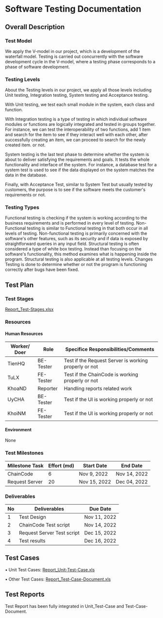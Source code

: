 # Software Testing Documentation

## Overall Description

### Test Model
We apply the V-model in our project, which is a development of the waterfall model. Testing is carried out concurrently with the software development cycle in the V-model, where a testing phase corresponds to a phase of software development.


### Testing Levels
About the Testing levels in our project, we apply all those levels including Unit testing, Integration testing, System testing and Acceptance testing.

With Unit testing, we test each small module in the system, each class and function.

With Integration testing is a type of testing in which individual software modules or functions are logically integrated and tested in groups together. For instance, we can test the interoperability of two functions, add 1 item and search for the item to see if they interact well with each other, after successfully creating an item, we can proceed to search for the newly created item. or not.

System testing is the last test phase to determine whether the system is about to deliver satisfying the requirements and goals. It tests the whole functionality and interface of the system. For instance, a database test for a system test is used to see if the data displayed on the system matches the data in the database.

Finally, with Acceptance Test, similar to System Test but usually tested by customers, the purpose is to see if the software meets the customer's requirements or not.


### Testing Types
Functional testing is checking if the system is working according to the business requirements and is performed in every level of testing.
Non-Functional testing is similar to Functional testing in that both occur in all levels of testing. Non-functional testing is primarily concerned with the software's other features, such as its security and if data is exposed by straightforward queries in any input field.
Structural testing is often considered a type of white box testing. Instead than focusing on the software's functionality, this method examines what is happening inside the program. Structural testing is also applicable at all testing levels.
Changes Testing is done to determine whether or not the program is functioning correctly after bugs have been fixed.


## Test Plan

### Test Stages
[Report_Test-Stages.xlsx](excel/Report_Test-Stages.xlsx)


### Resources

#### Human Resources
| Worker/ Doer | Role    | Specifice Responsibilities/Comments                 |
|--------------|---------|-----------------------------------------------------|
| TienHQ       |BE-Tester|Test if the Request Server is working properly or not|
| TuLX         |FE-Tester|Test if the ChainCode is working properly or not     |
| KhoaND       |Reporter |Handling reports related work                        |
| UyCHA        |BE-Tester|Test if the UI is working properly or not            |
| KhoiNM       |FE-Tester|Test if the UI is working properly or not            |


#### Environment
None


### Test Milestones
| Milestone Task | Effort (md) | Start Date | End Date   |
|----------------|-------------|------------|------------|
|ChainCode       |6            |Nov 9, 2022 |Nov 14, 2022|
|Request Server  |20           |Nov 15, 2022|Dec 04, 2022|


### Deliverables
| No | Deliverables               | Due Date     |
|----|----------------------------|--------------|
| 1  | Test Design                | Nov 11, 2022 |
| 2  | ChainCode Test script      | Nov 14, 2022 |
| 3  | Request Server Test script | Dec 15, 2022 |
| 4  | Test results               | Dec 16, 2022 |


## Test Cases
•	Unit Test Cases: [Report_Unit-Test-Case.xls](excel/Report_Unit-Test-Case.xls)

•	Other Test Cases: [Report_Test-Case-Document.xls](excel/Report_Test-Case-Document.xls)


## Test Reports
Test Report has been fully integrated in Unit_Test-Case and Test-Case-Document.

